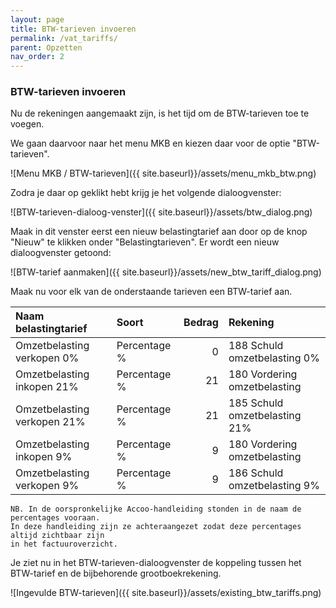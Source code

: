```yaml
---
layout: page
title: BTW-tarieven invoeren
permalink: /vat_tariffs/
parent: Opzetten
nav_order: 2
---
```


### BTW-tarieven invoeren

Nu de rekeningen aangemaakt zijn, is het tijd om de BTW-tarieven toe te voegen.

We gaan daarvoor naar het menu MKB en kiezen daar voor de optie "BTW-tarieven".

![Menu MKB / BTW-tarieven]({{ site.baseurl}}/assets/menu_mkb_btw.png)

Zodra je daar op geklikt hebt krijg je het volgende dialoogvenster:

![BTW-tarieven-dialoog-venster]({{ site.baseurl}}/assets/btw_dialog.png)

Maak in dit venster eerst een nieuw belastingtarief aan door op de knop "Nieuw"
te klikken onder "Belastingtarieven". Er wordt een nieuw dialoogvenster getoond:

![BTW-tarief aanmaken]({{ site.baseurl}}/assets/new_btw_tariff_dialog.png)

Maak nu voor elk van de onderstaande tarieven een BTW-tarief aan.

| Naam belastingtarief        | Soort        | Bedrag | Rekening                      |
|:----------------------------|:-------------|-------:|:------------------------------|
| Omzetbelasting verkopen 0%  | Percentage % | 0      | 188 Schuld omzetbelasting 0%  |
| Omzetbelasting inkopen 21%  | Percentage % | 21     | 180 Vordering omzetbelasting  |
| Omzetbelasting verkopen 21% | Percentage % | 21     | 185 Schuld omzetbelasting 21% |
| Omzetbelasting inkopen 9%   | Percentage % | 9      | 180 Vordering omzetbelasting  |
| Omzetbelasting verkopen 9%  | Percentage % | 9      | 186 Schuld omzetbelasting 9%  |


```
NB. In de oorspronkelijke Accoo-handleiding stonden in de naam de percentages vooraan.
In deze handleiding zijn ze achteraangezet zodat deze percentages altijd zichtbaar zijn
in het factuuroverzicht.
```

Je ziet nu in het BTW-tarieven-dialoogvenster de koppeling tussen het BTW-tarief en de
bijbehorende grootboekrekening.

![Ingevulde BTW-tarieven]({{ site.baseurl}}/assets/existing_btw_tariffs.png)

